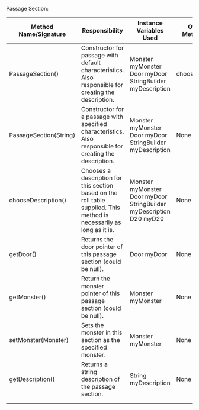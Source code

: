 Passage Section:

| Method Name/Signature  | Responsibility                                                                                                        | Instance Variables Used                                             | Other Class Methods Called | Objects Used with Method Calls                                              | Lines of Code |
|------------------------|-----------------------------------------------------------------------------------------------------------------------|---------------------------------------------------------------------|----------------------------|-----------------------------------------------------------------------------|---------------|
| PassageSection()       | Constructor for passage with default characteristics.  Also responsible for creating the description.                 | Monster myMonster Door myDoor StringBuilder myDescription           | chooseDescription()        | None                                                                        | 3             |
| PassageSection(String) | Constructor for a passage with specified characteristics.  Also responsible for creating the description.             | Monster myMonster Door myDoor StringBuilder myDescription           | None                       | myDescription.append() String description.contains()                        | 8             |
| chooseDescription()    | Chooses a description for this section based on the roll table supplied. This method is necessarily as long as it is. | Monster myMonster Door myDoor StringBuilder myDescription D20 myD20 | None                       |  myD20.roll()myDescription.append() myDoor.setArchway() myMonster.setType() | 33            |
| getDoor()              | Returns the door pointer of this passage section (could be null).                                                     | Door myDoor                                                         | None                       | None                                                                        | 1             |
| getMonster()           | Return the monster pointer of this passage section (could be null).                                                   | Monster myMonster                                                   | None                       | None                                                                        | 1             |
| setMonster(Monster)    | Sets the monster in this section as the specified monster.                                                            | Monster myMonster                                                   | None                       | None                                                                        | 1             |
| getDescription()       | Returns a string description of the passage section.                                                                  | String myDescription                                                | None                       | None                                                                        | 1             |
|                        |                                                                                                                       |                                                                     |                            |                                                                             |               |
|                        |                                                                                                                       |                                                                     |                            |                                                                             |               |
